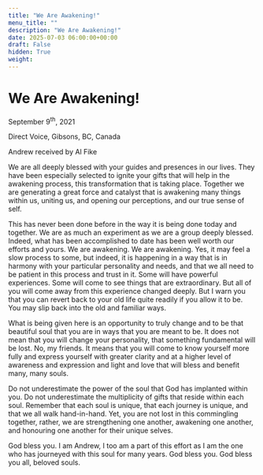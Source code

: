 ```yaml
---
title: "We Are Awakening!"
menu_title: ""
description: "We Are Awakening!"
date: 2025-07-03 06:00:00+00:00
draft: False
hidden: True
weight:
---
```

# We Are Awakening!

September 9<sup>th</sup>, 2021

Direct Voice, Gibsons, BC, Canada

Andrew received by Al Fike

We are all deeply blessed with your guides and presences in our lives. They have been especially selected to ignite your gifts that will help in the awakening process, this transformation that is taking place. Together we are generating a great force and catalyst that is awakening many things within us, uniting us, and opening our perceptions, and our true sense of self.

This has never been done before in the way it is being done today and together. We are as much an experiment as we are a group deeply blessed. Indeed, what has been accomplished to date has been well worth our efforts and yours. We are awakening. We are awakening. Yes, it may feel a slow process to some, but indeed, it is happening in a way that is in harmony with your particular personality and needs, and that we all need to be patient in this process and trust in it. Some will have powerful experiences. Some will come to see things that are extraordinary. But all of you will come away from this experience changed deeply. But I warn you that you can revert back to your old life quite readily if you allow it to be. You may slip back into the old and familiar ways.

What is being given here is an opportunity to truly change and to be that beautiful soul that you are in ways that you are meant to be. It does not mean that you will change your personality, that something fundamental will be lost. No, my friends. It means that you will come to know yourself more fully and express yourself with greater clarity and at a higher level of awareness and expression and light and love that will bless and benefit many, many souls.

Do not underestimate the power of the soul that God has implanted within you. Do not underestimate the multiplicity of gifts that reside within each soul. Remember that each soul is unique, that each journey is unique, and that we all walk hand-in-hand. Yet, you are not lost in this commingling together, rather, we are strengthening one another, awakening one another, and honouring one another for their unique selves.

God bless you. I am Andrew, I too am a part of this effort as I am the one who has journeyed with this soul for many years. God bless you. God bless you all, beloved souls.

